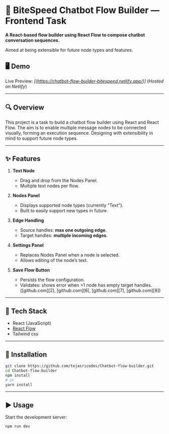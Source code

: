 # 🧠 BiteSpeed Chatbot Flow Builder — Frontend Task

**A React-based flow builder using React Flow to compose chatbot conversation sequences.**

Aimed at being extensible for future node types and features.

## 🖥️ Demo

Live Preview: *\[(https://chatbot-flow-builder-bitespeed.netlify.app/)]*
(*Hosted on Netlify*)

---

## 🔍 Overview

This project is a task to build a chatbot flow builder using React and React Flow. The aim is to enable multiple message nodes to be connected visually, forming an execution sequence. Designing with extensibility in mind to support future node types.

---

## ✨ Features

1. **Text Node**

   * Drag and drop from the Nodes Panel.
   * Multiple text nodes per flow.

2. **Nodes Panel**

   * Displays supported node types (currently “Text”).
   * Built to easily support new types in future.

3. **Edge Handling**

   * Source handles: **max one outgoing edge**.
   * Target handles: **multiple incoming edges**.

4. **Settings Panel**

   * Replaces Nodes Panel when a node is selected.
   * Allows editing of the node’s text.

5. **Save Flow Button**

   * Persists the flow configuration.
   * Validates: shows error when >1 node has empty target handles. ([github.com][2], [github.com][6], [github.com][7], [github.com][8])

---

## 🧱 Tech Stack

* React (JavaScript)
* [React Flow](https://reactflow.dev/)
* Tailwind css

---

## 🚀 Installation

```bash
git clone https://github.com/tejasricodes/Chatbot-flow-builder.git
cd Chatbot-flow-builder
npm install
# or
yarn install
```

---

## ▶️ Usage

Start the development server:

```bash
npm run dev











